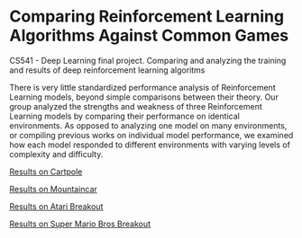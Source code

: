 # Comparing Reinforcement Learning Algorithms Against Common Games
CS541 - Deep Learning final project. Comparing and analyzing the training and results of deep reinforcement learning algoritms

There is very little standardized performance analysis of Reinforcement Learning models, beyond simple comparisons between their theory. Our group analyzed the strengths and weakness of three Reinforcement Learning models by comparing their performance on identical environments. As opposed to analyzing one model on many environments, or compiling previous works on individual model performance, we examined how each model responded to different environments with varying levels of complexity and difficulty.

[Results on Cartpole](https://github.com/SeanJan0/ReinforceComparison/blob/main/Cartpole_scores.png?)

[Results on Mountaincar](https://github.com/SeanJan0/ReinforceComparison/blob/main/Mountaincar_scores.png?)

[Results on Atari Breakout](https://github.com/SeanJan0/ReinforceComparison/blob/main/Breakout_scores.png?)

[Results on Super Mario Bros Breakout](https://github.com/SeanJan0/ReinforceComparison/blob/main/Mario_scores.png?)